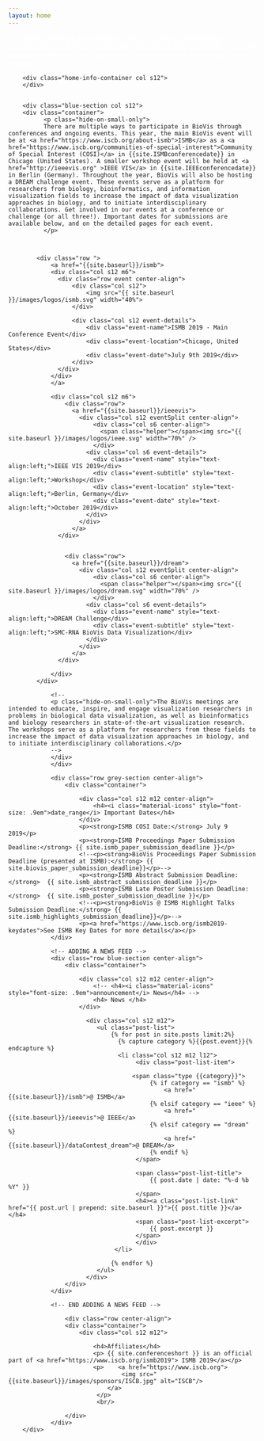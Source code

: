 ```yaml
---
layout: home
---
```

<div class="row">
        <div class="home-info-section col s12">
              <p style="color: white;">The BioVis meetings are intended to educate, inspire, and engage visualization researchers in problems in biological data visualization, as well as bioinformatics and biology researchers in state-of-the-art visualization research</p>
        </div>

        <div class="home-info-container col s12">
        </div>


        <div class="blue-section col s12">
        <div class="container">
              <p class="hide-on-small-only">
			  There are multiple ways to participate in BioVis through conferences and ongoing events. This year, the main BioVis event will be at <a href="https://www.iscb.org/about-ismb">ISMB</a> as a <a href="https://www.iscb.org/communities-of-special-interest">Community of Special Interest (COSI)</a> in {{site.ISMBconferencedate}} in Chicago (United States). A smaller workshop event will be held at <a href="http://ieeevis.org" >IEEE VIS</a> in {{site.IEEEconferencedate}} in Berlin (Germany). Throughout the year, BioVis will also be hosting a DREAM challenge event. These events serve as a platform for researchers from biology, bioinformatics, and information visualization fields to increase the impact of data visualization approaches in biology, and to initiate interdisciplinary collaborations. Get involved in our events at a conference or challenge (or all three!). Important dates for submissions are available below, and on the detailed pages for each event.
              </p>

			  
			  
            <div class="row ">
				<a href="{{site.baseurl}}/ismb">
				<div class="col s12 m6">
                  <div class="row event center-align">
                      <div class="col s12">
                          <img src="{{ site.baseurl }}/images/logos/ismb.svg" width="40%">
                      </div>

                      <div class="col s12 event-details">
                          <div class="event-name">ISMB 2019 - Main Conference Event</div>
                          <div class="event-location">Chicago, United States</div>
                          <div class="event-date">July 9th 2019</div>
                      </div>
                  </div>
                </div>
                </a>

				<div class="col s12 m6">
					<div class="row">
                      <a href="{{site.baseurl}}/ieeevis">
                        <div class="col s12 eventSplit center-align">
                            <div class="col s6 center-align">
                              <span class="helper"></span><img src="{{ site.baseurl }}/images/logos/ieee.svg" width="70%" />
                            </div>
                          <div class="col s6 event-details">
                            <div class="event-name" style="text-align:left;">IEEE VIS 2019</div>
                            <div class="event-subtitle" style="text-align:left;">Workshop</div>
                            <div class="event-location" style="text-align:left;">Berlin, Germany</div>
                            <div class="event-date" style="text-align:left;">October 2019</div>
                          </div>
                        </div>
                      </a>
                  </div>
					
					
					<div class="row">
                      <a href="{{site.baseurl}}/dream">
                        <div class="col s12 eventSplit center-align">
                            <div class="col s6 center-align">
                              <span class="helper"></span><img src="{{ site.baseurl }}/images/logos/dream.svg" width="70%" />
                            </div>
                          <div class="col s6 event-details">
                            <div class="event-name" style="text-align:left;">DREAM Challenge</div>
                            <div class="event-subtitle" style="text-align:left;">SMC-RNA BioVis Data Visualization</div>
                          </div>
                        </div>
                      </a>
                  </div>
					
				</div>
            </div>

<!--
                <div class="col s12 m6">
                <div class="row">
                      <a href="{{site.baseurl}}/ieeevis">
                        <div class="col s12 eventSplit center-align">
                            <div class="col s6 center-align">
                              <span class="helper"></span><img src="{{ site.baseurl }}/images/logos/ieee.svg" width="70%">
                            </div>
                          <div class="col s6 event-details">
                            <div class="event-name" style="text-align:left;">IEEE VIS 2019</div>
                            <div class="event-subtitle" style="text-align:left;">Workshop</div>
                            <div class="event-location" style="text-align:left;">Berlin Germany</div>
                            <div class="event-date" style="text-align:left;">October 2019</div>
                          </div>
                        </div>
                      </a>
                  </div>

                  <div class="row">
                  <a href="{{site.baseurl}}/dream">
                    <div class="row event center-align">
                        <div class="col s6 center-align">
                          <span class="helper"></span><img src="{{ site.baseurl }}/images/logos/dream.svg" style="vertical-align: middle;" width="70%">
                        </div>
                      <div class="col s6 event-details">
                      <div class="event-name" style="text-align:left;">DREAM </div>
                      <div class="event-subtitle" style="text-align:left;">SMC-RNA BioVis Data Visualization DREAM Challenge</div>
                      </div>
                    </div>
                  </a>
                  </div>
                 </div>

               
                  <a href="{{site.baseurl}}/dream">
                  <div class="col s12 m4">
                      <div class="row event center-align">
                          <div class="col s12">
                              <img src="{{ site.baseurl }}/images/logos/dream.svg" width="40%">
                          </div>

                          <div class="col s12 event-details">
                              <div class="event-name">DREAM 2016</div>
                              <div class="event-subtitle">SMC-RNA BioVis Data Visualization DREAM Challenge</div>

                          </div>
                      </div>
                    </div>
                    </a>
                </div>
-->
                <!--
                <p class="hide-on-small-only">The BioVis meetings are intended to educate, inspire, and engage visualization researchers in problems in biological data visualization, as well as bioinformatics and biology researchers in state-of-the-art visualization research. The workshops serve as a platform for researchers from these fields to increase the impact of data visualization approaches in biology, and to initiate interdisciplinary collaborations.</p>
                -->
                </div>
                </div>

                <div class="row grey-section center-align">
                    <div class="container">

                        <div class="col s12 m12 center-align">
                            <h4><i class="material-icons" style="font-size: .9em">date_range</i> Important Dates</h4>
                        </div>
                        <p><strong>ISMB COSI Date:</strong> July 9 2019</p>
                        <p><strong>ISMB Proceedings Paper Submission Deadline:</strong> {{ site.ismb_paper_submission_deadline }}</p>
                        <!--<p><strong>BioVis Proceedings Paper Submission Deadline (presented at ISMB):</strong> {{ site.biovis_paper_submission_deadline}}</p>-->
						<p><strong>ISMB Abstract Submission Deadline:</strong>  {{ site.ismb_abstract_submission_deadline }}</p>
                        <p><strong>ISMB Late Poster Submission Deadline:</strong>  {{ site.ismb_poster_submission_deadline }}</p>
                        <!--<p><strong>BioVis @ ISMB Highlight Talks Submission Deadline:</strong> {{ site.ismb_highlights_submission_deadline}}</p>-->
						<p><a href="https://www.iscb.org/ismb2019-keydates">See ISMB Key Dates for more details</a></p>
                </div>

                <!-- ADDING A NEWS FEED -->
                <div class="row blue-section center-align">
                    <div class="container">

                        <div class="col s12 m12 center-align">
                            <!-- <h4><i class="material-icons" style="font-size: .9em">announcement</i> News</h4> -->
                            <h4> News </h4>
                        </div>

                          <div class="col s12 m12">
                             <ul class="post-list">
                                 {% for post in site.posts limit:2%}
                                   {% capture category %}{{post.event}}{% endcapture %}
                                   <li class="col s12 m12 l12">
                                        <div class="post-list-item">

                                       <span class="type {{category}}">
                                            {% if category == "ismb" %}
                                                <a href="{{site.baseurl}}/ismb">@ ISMB</a>
                                            {% elsif category == "ieee" %}
                                                <a href="{{site.baseurl}}/ieeevis">@ IEEE</a>
                                            {% elsif category == "dream" %}
                                                <a href="{{site.baseurl}}/dataContest_dream">@ DREAM</a>
                                            {% endif %}
                                        </span>

                                        <span class="post-list-title">
                                            {{ post.date | date: "%-d %b %Y" }}
                                        </span>
                                        <h4><a class="post-list-link" href="{{ post.url | prepend: site.baseurl }}">{{ post.title }}</a></h4>
                                        <span class="post-list-excerpt">
                                            {{ post.excerpt }}
                                        </span>     
                                        </div>
                                  </li>

                                 {% endfor %}
                             </ul>
                          </div>
                    </div>
                </div>

                <!-- END ADDING A NEWS FEED -->

                    <div class="row center-align">
                    <div class="container">
                        <div class="col s12 m12">

                            <h4>Affiliates</h4>
                            <p> {{ site.conferenceshort }} is an official part of <a href="https://www.iscb.org/ismb2019"> ISMB 2019</a></p>
                            <p>    <a href="https://www.iscb.org">
                                    <img src="{{site.baseurl}}/images/sponsors/ISCB.jpg" alt="ISCB"/>
                                </a>
                             </p>
                             <br/>

<!--
                             We also acknowledge the support of BMC:<br/>

                             <img src="{{site.baseurl}}/images/sponsors/publications_BMC.jpg" alt="BMC"> <br/>
                             Please check out our <a href="http://www.biomedcentral.com/bmcbioinformatics/series/BioVis2014">thematic series</a>
                                    in conjunction with BioVis 2014 and the
                             <a href="http://www.biomedcentral.com/bmcproc/supplements/8/S2">proceedings</a> in conjunction with BioVis 2013.
                             <br/>

                        </div>
                        <div class="col s12 m6">
                            <h4>Sponsors</h4>
                            <p>We are grateful to our invaluable sponsors who contribute to prizes and the running costs of BioVis!

                            <br/><br/>
                            <a href="https://www.rstudio.com/" target="_new">
                            <img src="{{site.baseurl}}/images/sponsors/RStudio.png" width="140px">
                            </a><br/><br/>
                            <a href="https://www.sbgenomics.com/" target="_new">
                            <img src="{{site.baseurl}}/images/sponsors/sbg.png" width="250px">
                            </a><br/><br/>
                            <a href="http://f1000research.com/" target="_new">
                            <img src="{{site.baseurl}}/images/sponsors/F1000.png" width="250px">
                            </a><br/><br/>
                            <a href="http://www.nvidia.com/content/global/global.php" target="_new">
                            <img src="{{site.baseurl}}/images/sponsors/NVIDIA.png" width="100px">
                            </a>


                        </div>-->
                    </div>
                </div>
        </div>
